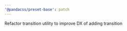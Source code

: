 ```yaml
---
'@pandacss/preset-base': patch
---
```


Refactor transition utility to improve DX of adding transition
